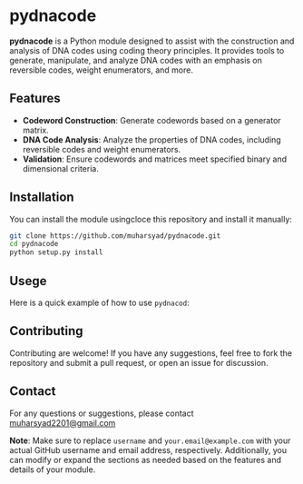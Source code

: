 # pydnacode

**pydnacode** is a Python module designed to assist with the construction and analysis of DNA codes using coding theory principles. It provides tools to generate, manipulate, and analyze DNA codes with an emphasis on reversible codes, weight enumerators, and more.

## Features

- **Codeword Construction**: Generate codewords based on a generator matrix.
- **DNA Code Analysis**: Analyze the properties of DNA codes, including reversible codes and weight enumerators.
- **Validation**: Ensure codewords and matrices meet specified binary and dimensional criteria.

## Installation

You can install the module usingcloce this repository and install it manually:

```bash
git clone https://github.com/muharsyad/pydnacode.git
cd pydnacode
python setup.py install
```

## Usege

Here is a quick example of how to use `pydnacod`:

## Contributing

Contributing are welcome! If you have any suggestions, feel free to fork the repository and submit a pull request, or open an issue for discussion.

## Contact

For any questions or suggestions, please contact muharsyad2201@gmail.com

**Note**: Make sure to replace `username` and `your.email@example.com` with your actual GitHub username and email address, respectively. Additionally, you can modify or expand the sections as needed based on the features and details of your module.


